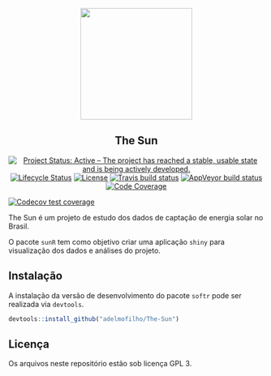 
<!-- README.md is generated from README.Rmd. Please edit that file -->

<p align="center">
<img src="https://pm1.narvii.com/6798/b4de2872ee071e6f5d0c3c69aa1892b28aa0b27ev2_hq.jpg" align="center" height=220/>
</p>

<h2 align="center">The Sun</h2>

<!-- badges: start -->

<p align="center">
<a href="http://www.repostatus.org/#active"><img alt="Project Status: Active – The project has reached a stable, usable state and is being actively developed." src="https://www.repostatus.org/badges/latest/active.svg"></a>
<a href="https://www.tidyverse.org/lifecycle/#experimental"><img alt="Lifecycle Status" src="https://img.shields.io/badge/lifecycle-experimental-orange.svg"></a>
<a href="https://www.gnu.org/licenses/gpl-3.0"><img alt="License" src="https://img.shields.io/badge/License-GPLv3-blue.svg"></a>
<a href="https://travis-ci.org/adelmofilho/The-Sun"><img alt="Travis build status" src="https://travis-ci.org/adelmofilho/The-Sun.svg?branch=master"></a>
<a href="https://ci.appveyor.com/project/adelmofilho/The-Sun"><img alt="AppVeyor build status" src="https://ci.appveyor.com/api/projects/status/github/adelmofilho/The-Sun?branch=master&svg=true"></a>
<a href="https://codecov.io/gh/adelmofilho/The-Sun?branch=master"><img alt="Code Coverage" src="https://codecov.io/gh/adelmofilho/The-Sun/branch/master/graph/badge.svg"></a>
</p>

[![Codecov test coverage](https://codecov.io/gh/adelmofilho/The-Sun/branch/master/graph/badge.svg)](https://codecov.io/gh/adelmofilho/The-Sun?branch=master)
<!-- badges: end -->

The Sun é um projeto de estudo dos dados de captação de energia solar no
Brasil.

O pacote `sunR` tem como objetivo criar uma aplicação `shiny` para
visualização dos dados e análises do projeto.

## Instalação

A instalação da versão de desenvolvimento do pacote `softr` pode ser
realizada via `devtools`.

``` r
devtools::install_github("adelmofilho/The-Sun")
```

## Licença

Os arquivos neste repositório estão sob licença GPL 3.
